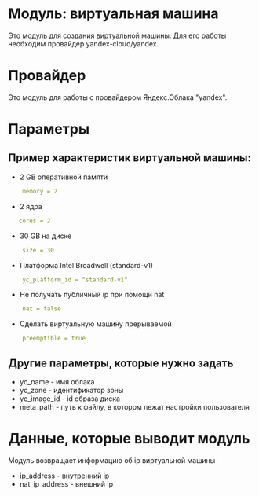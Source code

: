 # Модуль: виртуальная машина

Это модуль для создания виртуальной машины. Для его работы необходим провайдер yandex-cloud/yandex.

# Провайдер

Это модуль для работы с провайдером Яндекс.Облака "yandex".


# Параметры

## Пример характеристик виртуальной машины:

- 2 GB оперативной памяти
```yaml
    memory = 2
```
- 2 ядра
```yaml
   cores = 2
```
- 30 GB на диске
```yaml
    size = 30
```
- Платформа Intel Broadwell (standard-v1)
```yaml
    yc_platform_id = "standard-v1"
```
- Не получать публичный ip при помощи nat
```yaml
    nat = false
```
- Сделать виртуальную машину прерываемой
```yaml
    preemptible = true
```

## Другие параметры, которые нужно задать

- yc_name - имя облака 
- yc_zone - идентификатор зоны
- yc_image_id - id образа диска
- meta_path - путь к файлу, в котором лежат настройки пользователя

# Данные, которые выводит модуль

Модуль возвращает информацию об ip виртуальной машины
- ip_address - внутренний ip
- nat_ip_address - внешний ip

